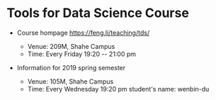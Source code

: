 # Tools for Data Science Course

- Course hompage
  https://feng.li/teaching/tds/


    - Venue: 209M, Shahe Campus
    - Time: Every Friday 19:20 -- 21:00 pm

- Information for 2019 spring semester

    - Venue: 105M, Shahe Campus
    - Time: Every Wednesday 19:20 pm
student's name: wenbin-du
